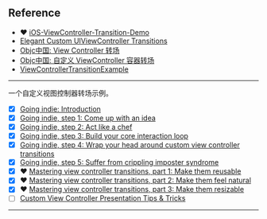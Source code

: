 ## Reference

* :heart: [iOS-ViewController-Transition-Demo](https://github.com/seedante/iOS-ViewController-Transition-Demo)
* [Elegant Custom UIViewController Transitions](https://www.swiftkickmobile.com/elegant-custom-uiviewcontroller-transitioning-uiviewcontrollertransitioningdelegate-uiviewcontrolleranimatedtransitioning/)
* [Objc中国: View Controller 转场](https://objccn.io/issue-5-3/)
* [Objc中国: 自定义 ViewController 容器转场](https://objccn.io/issue-12-3/)
* [ViewControllerTransitionExample](https://github.com/danielmgauthier/ViewControllerTransitionExample)



---

一个自定义视图控制器转场示例。

* [x] [Going indie: Introduction](https://danielgauthier.me/2020/01/26/indie-intro.html)
* [x] [Going indie, step 1: Come up with an idea](https://danielgauthier.me/2020/01/27/indie-1.html)
* [x] [Going indie, step 2: Act like a chef](https://danielgauthier.me/2020/02/03/indie-2.html)
* [x] [Going indie, step 3: Build your core interaction loop](https://danielgauthier.me/2020/02/11/indie-3.html)
* [x] [Going indie, step 4: Wrap your head around custom view controller transitions](https://danielgauthier.me/2020/02/19/indie-4.html)
* [x] [Going indie, step 5: Suffer from crippling imposter syndrome](https://danielgauthier.me/imposter-syndrome/)
* [x] :heart: [Mastering view controller transitions, part 1: Make them reusable](https://danielgauthier.me//2020/02/24/vctransitions1.html)
* [x] :heart: [Mastering view controller transitions, part 2: Make them feel natural](https://danielgauthier.me//2020/02/27/vctransitions2.html)
* [x] :heart: [Mastering view controller transitions, part 3: Make them resizable](https://danielgauthier.me//2020/03/03/vctransitions3.html)
* [ ] [Custom View Controller Presentation Tips & Tricks](https://kylebashour.com/posts/custom-view-controller-presentation-tips)

---



